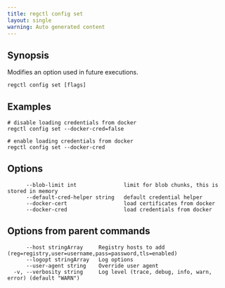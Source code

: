 ```yaml
---
title: regctl config set
layout: single
warning: Auto generated content
---
```


## Synopsis

Modifies an option used in future executions.

```shell
regctl config set [flags]
```

## Examples

```shell
# disable loading credentials from docker
regctl config set --docker-cred=false

# enable loading credentials from docker
regctl config set --docker-cred
```

## Options

```text
      --blob-limit int               limit for blob chunks, this is stored in memory
      --default-cred-helper string   default credential helper
      --docker-cert                  load certificates from docker
      --docker-cred                  load credentials from docker
```

## Options from parent commands

```text
      --host stringArray     Registry hosts to add (reg=registry,user=username,pass=password,tls=enabled)
      --logopt stringArray   Log options
      --user-agent string    Override user agent
  -v, --verbosity string     Log level (trace, debug, info, warn, error) (default "WARN")
```
